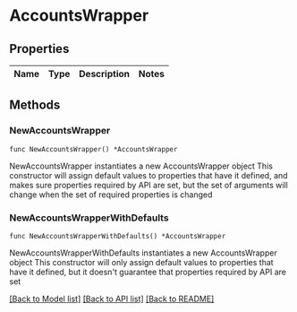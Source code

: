 # AccountsWrapper

## Properties

Name | Type | Description | Notes
------------ | ------------- | ------------- | -------------

## Methods

### NewAccountsWrapper

`func NewAccountsWrapper() *AccountsWrapper`

NewAccountsWrapper instantiates a new AccountsWrapper object
This constructor will assign default values to properties that have it defined,
and makes sure properties required by API are set, but the set of arguments
will change when the set of required properties is changed

### NewAccountsWrapperWithDefaults

`func NewAccountsWrapperWithDefaults() *AccountsWrapper`

NewAccountsWrapperWithDefaults instantiates a new AccountsWrapper object
This constructor will only assign default values to properties that have it defined,
but it doesn't guarantee that properties required by API are set


[[Back to Model list]](../README.md#documentation-for-models) [[Back to API list]](../README.md#documentation-for-api-endpoints) [[Back to README]](../README.md)


